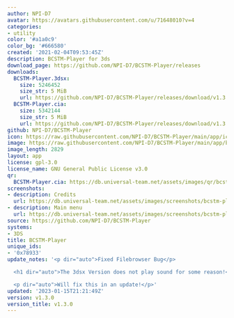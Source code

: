 ```yaml
---
author: NPI-D7
avatar: https://avatars.githubusercontent.com/u/71648010?v=4
categories:
- utility
color: '#a1a0c9'
color_bg: '#666580'
created: '2021-02-04T09:53:45Z'
description: BCSTM-Player for 3ds
download_page: https://github.com/NPI-D7/BCSTM-Player/releases
downloads:
  BCSTM-Player.3dsx:
    size: 5246452
    size_str: 5 MiB
    url: https://github.com/NPI-D7/BCSTM-Player/releases/download/v1.3.0/BCSTM-Player.3dsx
  BCSTM-Player.cia:
    size: 5342144
    size_str: 5 MiB
    url: https://github.com/NPI-D7/BCSTM-Player/releases/download/v1.3.0/BCSTM-Player.cia
github: NPI-D7/BCSTM-Player
icon: https://raw.githubusercontent.com/NPI-D7/BCSTM-Player/main/app/icon.png
image: https://raw.githubusercontent.com/NPI-D7/BCSTM-Player/main/app/banner.png
image_length: 2829
layout: app
license: gpl-3.0
license_name: GNU General Public License v3.0
qr:
  BCSTM-Player.cia: https://db.universal-team.net/assets/images/qr/bcstm-player-cia.png
screenshots:
- description: Credits
  url: https://db.universal-team.net/assets/images/screenshots/bcstm-player/credits.png
- description: Main menu
  url: https://db.universal-team.net/assets/images/screenshots/bcstm-player/main-menu.png
source: https://github.com/NPI-D7/BCSTM-Player
systems:
- 3DS
title: BCSTM-Player
unique_ids:
- '0x78933'
update_notes: '<p dir="auto">Fixed Filebrowser Bug</p>

  <h1 dir="auto">The 3dsx Version does not play sound for some reason!</h1>

  <p dir="auto">Will fix this in an update!</p>'
updated: '2023-01-15T21:21:49Z'
version: v1.3.0
version_title: v1.3.0
---
```

